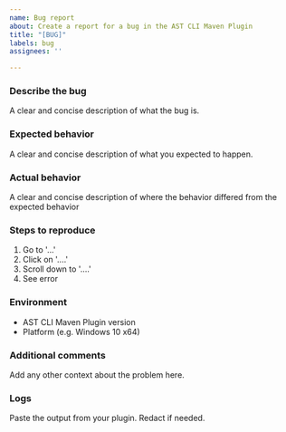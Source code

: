```yaml
---
name: Bug report
about: Create a report for a bug in the AST CLI Maven Plugin
title: "[BUG]"
labels: bug
assignees: ''

---
```


### Describe the bug
A clear and concise description of what the bug is.

### Expected behavior
A clear and concise description of what you expected to happen.

### Actual behavior
A clear and concise description of where the behavior differed from the expected behavior

### Steps to reproduce
1. Go to '...'
2. Click on '....'
3. Scroll down to '....'
4. See error

### Environment
- AST CLI Maven Plugin version
- Platform (e.g. Windows 10 x64)

### Additional comments
Add any other context about the problem here.

### Logs
Paste the output from your plugin. Redact if needed.
